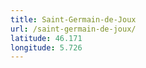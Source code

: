 ```yaml
---
title: Saint-Germain-de-Joux
url: /saint-germain-de-joux/
latitude: 46.171
longitude: 5.726
---
```

